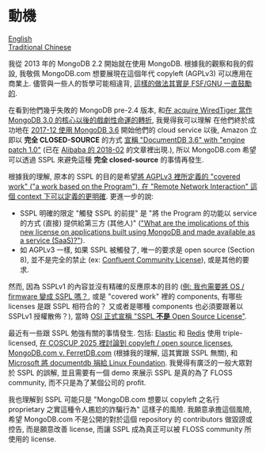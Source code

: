# 動機

[English](00-Motivation.en.md) \
[Traditional Chinese](00-Motivation.zh-hant.md)

我從 2013 年的 MongoDB 2.2 開始就在使用 MongoDB. 根據我的觀察和我的假設, 我敬佩 MongoDB.com 想要展現在這個年代 copyleft (AGPLv3) 可以應用在商業上. 儘管與一些人的哲學可能相違背, [這樣的做法其實是 FSF/GNU 一直鼓勵的](https://www.gnu.org/philosophy/selling.zh-tw.html).

在看到他們幾乎失敗的 MongoDB pre-2.4 版本, 和[在 acquire WiredTiger 當作 MongoDB 3.0 的核心以後的戲劇性命運的轉折](https://www.mongodb.com/company/newsroom/press-releases/wired-tiger), 我覺得我可以理解 在他們終於成功地在 [2017-12 使用 MongoDB 3.6](https://github.com/mongodb/mongo/tree/r3.6.0) 開始他們的 cloud service 以後, Amazon 立即以 **完全 CLOSED-SOURCE** 的方式 [宣稱 "DocumentDB 3.6" with "engine patch 1.0"](https://docs.aws.amazon.com/documentdb/latest/developerguide/release-notes.html#release-notes.06-30-2020) (已在 [Alibaba 的 2018-02](https://www.alibabacloud.com/blog/Alibaba-Cloud-Product-Comparison-for-AWS-Professionals_444958) 的文章裡出現.), 所以 MongoDB.com 希望可以透過 SSPL 來避免這種 **完全 closed-source** 的事情再發生.

根據我的理解, 原本的 SSPL 的目的是希望[將 AGPLv3 裡所定義的 "covered work" ("a work based on the Program"), 在 "Remote Network Interaction" 這個 context 下可以定義的更明確](https://lists.opensource.org/pipermail/license-review_lists.opensource.org/2018-December/003863.html). 更進一步的說:
* SSPL 明確的限定 "觸發 SSPL 的前提" 是 "將 the Program 的功能以 service 的方式 (直接) 提供給第三方 (其他人)" (["What are the implications of this new license on applications built using MongoDB and made available as a service (SaaS)?"](https://www.mongodb.com/legal/licensing/server-side-public-license/faq)).
* 如 AGPLv3 一樣, 如果 SSPL 被觸發了, 唯一的要求是 open source (Section 8), 並不是完全的禁止 (ex: [Confluent Community License](https://www.confluent.io/confluent-community-license/)), 或是其他的要求.

然而, 因為 SSPLv1 的內容並沒有精確的反應原本的目的 ([例: 我也需要將 OS / firmware 變成 SSPL 嗎？](https://lists.opensource.org/pipermail/license-review_lists.opensource.org/2018-October/003654.html), 或是 "covered work" 裡的 components, 有哪些 licenses 是跟 SSPL 相符合的？ 又或者是哪種 components 也必須要跟著以 SSPLv1 授權散佈？), 當時 [OSI 正式宣稱 "SSPL **不是** Open Source License"](https://opensource.org/blog/the-sspl-is-not-an-open-source-license).

最近有一些跟 SSPL 勉強有關的事情發生. 包括: [Elastic](https://github.com/elastic/elasticsearch/blob/v8.16.0/LICENSE.txt) 和 [Redis](https://github.com/redis/redis/blob/8.0.1/LICENSE.txt) 使用 triple-licensed, [在 COSCUP 2025 裡討論到 copyleft / open source licenses](https://github.com/lucienchlin/slides/blob/main/2025/20250809-COSCUP2025-Legal_Considerations_for_Open_Source_Program_Office_Collaboration.pdf), [MongoDB.com v. FerretDB.com](https://www.mongodb.com/company/blog/building-for-developers-not-imitators) (根據我的理解, 這其實跟 SSPL 無關), 和 [Microsoft 將 documentdb 捐給 Linux Foundation](https://opensource.microsoft.com/blog/2025/08/25/documentdb-joins-the-linux-foundation/). 我覺得有廣泛的一般大眾對於 SSPL 的誤解, 並且需要有一個 demo 來展示 SSPL 是真的為了 FLOSS community, 而不只是為了某個公司的 profit.

我也理解到 SSPL 可能只是 "MongoDB.com 想要以 copyleft 之名行 proprietary 之實這種令人尷尬的詐騙行為" 這樣子的風險. 我願意承擔這個風險, 希望 MongoDB.com 不是公開的對於這個 repository 的 contributors 做毀謗或控告, 而是願意改善 license, 而讓 SSPL 成為真正可以被 FLOSS community 所使用的 license.
